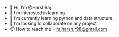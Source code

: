 - 👋 Hi, I’m @HarshRaj
- 👀 I’m interested in learning
- 🌱 I’m currently learning python and data structure.
- 💞️ I’m looking to collaborate on any project
- 📫 How to reach me = rajharsh.r98@gmail.com

<!---
HarshRaj8254/HarshRaj8254 is a ✨ special ✨ repository because its `README.md` (this file) appears on your GitHub profile.
You can click the Preview link to take a look at your changes.
--->
